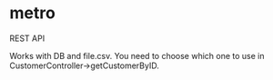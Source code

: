 # metro
REST API

Works with DB and file.csv. You need to choose which one to use in CustomerController->getCustomerByID.
